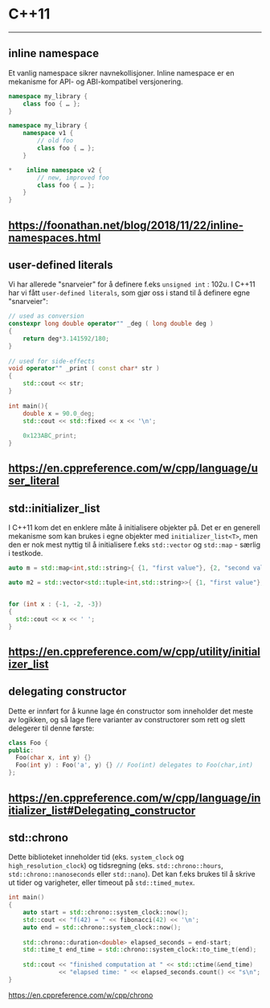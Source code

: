 # C++11
---

## inline namespace

Et vanlig namespace sikrer navnekollisjoner. Inline namespace er en mekanisme for API- og ABI-kompatibel versjonering.

```cpp
namespace my_library {
    class foo { … };
}
```

```cpp
namespace my_library {
    namespace v1 {
        // old foo
        class foo { … };
    }

*    inline namespace v2 {
        // new, improved foo
        class foo { … };
    }
}
```

https://foonathan.net/blog/2018/11/22/inline-namespaces.html
---

## user-defined literals

Vi har allerede "snarveier" for å definere f.eks `unsigned int` : 102u. I C++11 har vi fått `user-defined literals`, 
som gjør oss i stand til å definere egne "snarveier":

```cpp
// used as conversion
constexpr long double operator"" _deg ( long double deg )
{
    return deg*3.141592/180;
}
 
// used for side-effects
void operator"" _print ( const char* str )
{
    std::cout << str;
}
 
int main(){
    double x = 90.0_deg;
    std::cout << std::fixed << x << '\n';
    
    0x123ABC_print;
}
```

https://en.cppreference.com/w/cpp/language/user_literal
---

## std::initializer_list

I C++11 kom det en enklere måte å initialisere objekter på. 
Det er en generell mekanisme som kan brukes i egne objekter med `initializer_list<T>`, 
men den er nok mest nyttig til å initialisere f.eks `std::vector` og `std::map` - særlig i testkode. 

```cpp
auto m = std::map<int,std::string>{ {1, "first value"}, {2, "second value"} };

auto m2 = std::vector<std::tuple<int,std::string>>{ {1, "first value"}, {2, "second value"} };


for (int x : {-1, -2, -3})
{
  std::cout << x << ' ';
}

```

https://en.cppreference.com/w/cpp/utility/initializer_list
---

## delegating constructor

Dette er innført for å kunne lage én constructor som inneholder det meste av logikken, og så lage flere varianter av constructorer
som rett og slett delegerer til denne første:

```cpp
class Foo {
public: 
  Foo(char x, int y) {}
  Foo(int y) : Foo('a', y) {} // Foo(int) delegates to Foo(char,int)
};
```

https://en.cppreference.com/w/cpp/language/initializer_list#Delegating_constructor
---

## std::chrono

Dette biblioteket inneholder tid (eks. `system_clock` og `high_resolution_clock`) og 
tidsregning (eks. `std::chrono::hours`, `std::chrono::nanoseconds` eller `std::nano`).
Det kan f.eks brukes til å skrive ut tider og varigheter, eller timeout på `std::timed_mutex`.

```cpp
int main()
{
    auto start = std::chrono::system_clock::now();
    std::cout << "f(42) = " << fibonacci(42) << '\n';
    auto end = std::chrono::system_clock::now();
 
    std::chrono::duration<double> elapsed_seconds = end-start;
    std::time_t end_time = std::chrono::system_clock::to_time_t(end);
 
    std::cout << "finished computation at " << std::ctime(&end_time)
              << "elapsed time: " << elapsed_seconds.count() << "s\n";
}
```

https://en.cppreference.com/w/cpp/chrono

